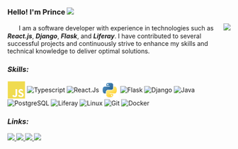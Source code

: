 <div>
  <h3 align="left">
    Hello! I'm Prince
    <img src="https://media.giphy.com/media/hvRJCLFzcasrR4ia7z/giphy.gif" width="25px"/>
  </h3>
  
  <img align="right"
   src="https://media.licdn.com/dms/image/v2/C5622AQGjCXPH2I1zIA/feedshare-shrink_800/feedshare-shrink_800/0/1633380897662?e=1732147200&v=beta&t=nx2f7Ap2c8lmM4UY2MDCVSJPxs0RhRh3AmMpuPCO9f0"
  />
</div>

<div>
ㅤㅤI am a software developer with experience in technologies such as <i><b>React.js</b></i>, <i><b>Django</b></i>, <i><b>Flask</b></i>, and <i><b>Liferay</b></i>. I have contributed to several successful projects and continuously strive to enhance my skills and technical knowledge to deliver optimal solutions.
</div>

<h3 align=""><i>Skills:</i></h3>
<div align="">
  <img align="center" alt="JavaScript" height="40" width="40" src="https://raw.githubusercontent.com/devicons/devicon/master/icons/javascript/javascript-plain.svg"/>
  <img align="center" alt="Typescript" height="40" width="40" src="https://cdn.jsdelivr.net/gh/devicons/devicon/icons/typescript/typescript-plain.svg"/>
  <img align="center" alt="React.Js" height="40" width="40" src="https://cdn.jsdelivr.net/gh/devicons/devicon/icons/react/react-original.svg"/>
  <img align="center" alt="Python" height="40" width="40" src="https://raw.githubusercontent.com/devicons/devicon/master/icons/python/python-original.svg"/>
  <img align="center" alt="Flask" height="40" width="40" src="https://cdn.jsdelivr.net/gh/devicons/devicon/icons/flask/flask-original.svg"/>
  <img align="center" alt="Django" height="40" width="40" src="https://cdn.jsdelivr.net/gh/devicons/devicon/icons/django/django-plain.svg"/>
  <img align="center" alt="Java" height="40" width="40" src="https://cdn.jsdelivr.net/gh/devicons/devicon/icons/java/java-original.svg"/>
  <img align="center" alt="PostgreSQL" height="40" width="40" src="https://cdn.jsdelivr.net/gh/devicons/devicon/icons/postgresql/postgresql-original.svg"/>
  <img align="center" alt="Liferay" height="65" width="65" src="https://avatars.githubusercontent.com/u/131436?s=280&v=4"/>
  <img align="center" alt="Linux" height="40" width="40" src="https://cdn.jsdelivr.net/gh/devicons/devicon/icons/linux/linux-original.svg"/>
  <img align="center" alt="Git" height="40" width="40" src="https://cdn.jsdelivr.net/gh/devicons/devicon/icons/git/git-original.svg"/>
  <img align="center" alt="Docker" height="40" width="40" src="https://cdn.jsdelivr.net/gh/devicons/devicon/icons/docker/docker-plain.svg"/>
</div>

<h3><i>Links:</i></h3>
<div align="">
<a href="https://www.linkedin.com/in/prince-neres" target="_blank">
  <img src="https://img.shields.io/badge/LinkedIn-0077B5?style=for-the-badge&logo=linkedin&logoColor=white">
</a>
<a href="mailto:prince.neres@gmail.com" target="_blank">
  <img src="https://img.shields.io/badge/Gmail-D14836?style=for-the-badge&logo=gmail&logoColor=white">
</a>
<a href="https://wa.me/5561999675295" target="_blank">
  <img src="https://img.shields.io/badge/WhatsApp-25D366?style=for-the-badge&logo=whatsapp&logoColor=white">
</a>
<a href="https://princeneres.dev" target="_blank">
  <img src="https://img.shields.io/badge/website-000000?style=for-the-badge&logo=About.me&logoColor=white">
</a>
</div>
